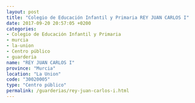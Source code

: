 ```yaml
---
layout: post
title: "Colegio de Educación Infantil y Primaria REY JUAN CARLOS I"
date: 2017-09-20 20:57:05 +0200
categories:
- Colegio de Educación Infantil y Primaria
- murcia
- la-union
- Centro público
- guarderia
name: "REY JUAN CARLOS I"
province: "Murcia"
location: "La Union"
code: "30020005"
type: "Centro público"
permalink: /guarderias/rey-juan-carlos-i.html
---
```

